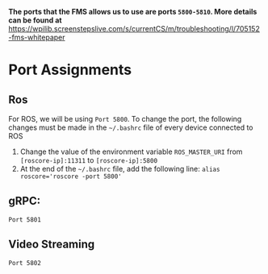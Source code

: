 **The ports that the FMS allows us to use are ports ```5800-5810```. More details can be found at** https://wpilib.screenstepslive.com/s/currentCS/m/troubleshooting/l/705152-fms-whitepaper

# Port Assignments
## Ros
For ROS, we will be using ```Port 5800```. To change the port, the following changes must be made in the ```~/.bashrc``` file of every device connected to ROS
1) Change the value of the environment variable `ROS_MASTER_URI` from `[roscore-ip]:11311` to `[roscore-ip]:5800`
2) At the end of the ```~/.bashrc``` file, add the following line: `alias roscore='roscore -port 5800'`

## gRPC: 
```Port 5801```

## Video Streaming 
```Port 5802```